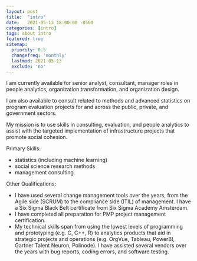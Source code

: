 ```yaml
---
layout: post
title:  "intro"
date:   2021-05-13 18:00:00 -0500
categories: [intro]
tags: about intro
featured: true
sitemap:
  priority: 0.5
  changefreq: 'monthly'
  lastmod: 2021-05-13
  exclude: 'no'
---
```


I am currently available for senior analyst, consultant, manager roles in people analytics, organization transformation, and organization design.

I am also available to consult related to methods and advanced statistics on program evaluation projects for and across the public, private, and government sectors.

My mission is to use skills in consulting, evaluation, and people analytics to assist with the targeted implementation of infrastructure projects that promote social cohesion.

Primary Skills:
- statistics (including machine learning)
- social science research methods
- management consulting.

Other Qualifications:
- I have used several change management tools over the years, from the Agile side (SCRUM) to the compliance side (ITIL) of management. I have a Six Sigma Black Belt certificate from Six Sigma Academy Amsterdam.
- I have completed all preparation for PMP project management certification.
- My technical skills span from using the lowest levels of programming and prototyping (e.g. C, C++, R) to analytics products that aid in strategic projects and operations (e.g. OrgVue, Tableau, PowerBI, Gartner Talent Neuron, Polinode). I have assisted several vendors over the years with bug reports, coding errors, and software testing.
